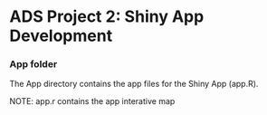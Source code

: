 # ADS Project 2: Shiny App Development

### App folder

The App directory contains the app files for the Shiny App (app.R).


NOTE: app.r contains the app
interative map
